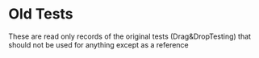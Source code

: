 # Old Tests
These are read only records of the original tests (Drag&DropTesting) that should not be used for anything except as a reference
